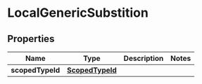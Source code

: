 

# LocalGenericSubstition


## Properties

| Name | Type | Description | Notes |
|------------ | ------------- | ------------- | -------------|
|**scopedTypeId** | [**ScopedTypeId**](ScopedTypeId.md) |  |  |



